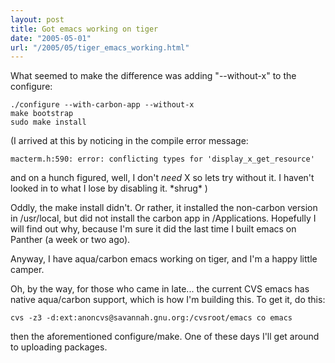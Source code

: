 ```yaml
---
layout: post
title: Got emacs working on tiger
date: "2005-05-01"
url: "/2005/05/tiger_emacs_working.html"
---
```


What seemed to make the difference was adding "--without-x" to the
configure:

    ./configure --with-carbon-app --without-x
    make bootstrap
    sudo make install

(I arrived at this by noticing in the compile error message:

    macterm.h:590: error: conflicting types for 'display_x_get_resource'

and on a hunch figured, well, I don't _need_ X so lets try without
it. I haven't looked in to what I lose by disabling it. \*shrug\* )

Oddly, the make install didn't. Or rather, it installed the non-carbon
version in /usr/local, but did not install the carbon app in
/Applications. Hopefully I will find out why, because I'm sure it did
the last time I built emacs on Panther (a week or two ago).

Anyway, I have aqua/carbon emacs working on tiger, and I'm a happy
little camper.

Oh, by the way, for those who came in late... the current CVS emacs
has native aqua/carbon support, which is how I'm building this. To get
it, do this:

    cvs -z3 -d:ext:anoncvs@savannah.gnu.org:/cvsroot/emacs co emacs

then the aforementioned configure/make. One of these days I'll get
around to uploading packages.
